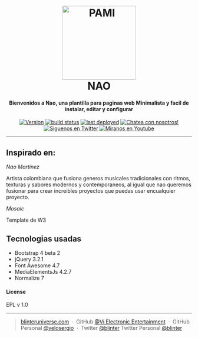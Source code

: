 <h1 align="center">
  <br>
  <a href="http://www.blinteruniverse.com/pami/"><img src="http://www.blinteruniverse.com/wp-content/uploads/2017/11/AlphaPAMI.png" alt="PAMI" width="200"></a>
  <br>
  NAO
  <br>
</h1>
<h4 align="center">Bienvenidos a Nao, una plantilla para paginas web Minimalista y facil de instalar, editar y configurar</h4>
<p align="center">
  <a href="https://github.com/velosergio/Nao/releases">
  <img src="https://img.shields.io/badge/Version-0.0.0.2-yellow.svg?style=for-the-badge" alt="Version"></a>
  <a href="https://github.com/velosergio/Nao/issues">
  <img src="https://img.shields.io/badge/buildstatus-production-yellow.svg?style=for-the-badge" alt="build status"></a>
  <a href="https://facebook.com/BlinterUniverse/">
  <img src="https://img.shields.io/badge/Facebook-Like-blue.svg?style=for-the-badge" alt="last deployed"></a>
  <a href="https://discord.gg/34DYauN">
  <img src="https://img.shields.io/badge/Discord-Chat-blue.svg?style=for-the-badge" alt="Chatea con nosotros!"></a>
  <a href="https://twitter.com/sergioveloza">
  <img src="https://img.shields.io/badge/Twitter-Seguir-blue.svg?style=for-the-badge" alt="Siguenos en Twitter"></a>
  <a href="https://www.youtube.com/channel/UCji0rxIuB2g9P6c1xCF9FZQ">
  <img src="https://img.shields.io/badge/YouTube-Ver-red.svg?style=for-the-badge" alt="Miranos en Youtube"></a>
</p>

---

## Inspirado en:

*_Nao Martinez_*

Artista colombiana que fusiona generos musicales tradicionales con ritmos, texturas y sabores modernos y contemporaneos, al igual que nao queremos fusionar para crear increibles proyectos que puedas usar encualquier proyecto.

*_Mosaic_*

Template de W3

## Tecnologias usadas

* Bootstrap 4 beta 2
* jQuery 3.2.1
* Font Awesome 4.7
* MediaElementsJs 4.2.7
* Normalize 7

#### License

EPL v 1.0

---

> [blinteruniverse.com](https://www.blinteruniverse.com) &nbsp;&middot;&nbsp;
> GitHub [@Vi Electronic Entertainment](https://github.com/ViElectronicEntertainment) &nbsp;&middot;&nbsp;
> GitHub Personal [@velosergio](https://github.com/ViElectronicEntertainment) &nbsp;&middot;&nbsp;
> Twitter [@blinter](https://twitter.com/blinteruniverse)
> Twitter Personal [@blinter](https://twitter.com/sergioveloza)